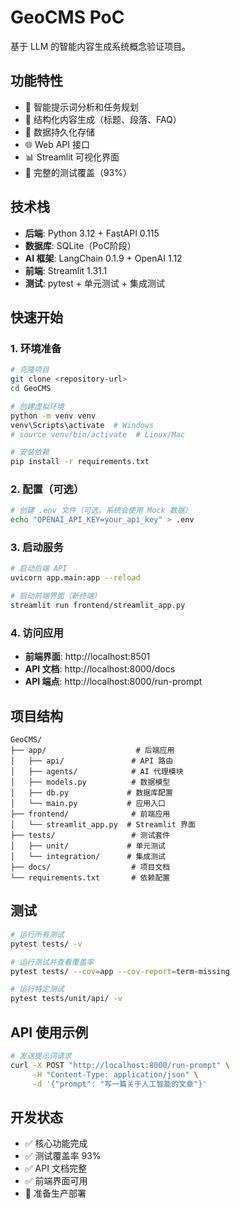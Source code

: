 # GeoCMS PoC

基于 LLM 的智能内容生成系统概念验证项目。

## 功能特性

- 🤖 智能提示词分析和任务规划
- 📝 结构化内容生成（标题、段落、FAQ）
- 💾 数据持久化存储
- 🌐 Web API 接口
- 📊 Streamlit 可视化界面
- 🧪 完整的测试覆盖（93%）

## 技术栈

- **后端**: Python 3.12 + FastAPI 0.115
- **数据库**: SQLite（PoC阶段）
- **AI 框架**: LangChain 0.1.9 + OpenAI 1.12
- **前端**: Streamlit 1.31.1
- **测试**: pytest + 单元测试 + 集成测试

## 快速开始

### 1. 环境准备
```bash
# 克隆项目
git clone <repository-url>
cd GeoCMS

# 创建虚拟环境
python -m venv venv
venv\Scripts\activate  # Windows
# source venv/bin/activate  # Linux/Mac

# 安装依赖
pip install -r requirements.txt
```

### 2. 配置（可选）
```bash
# 创建 .env 文件（可选，系统会使用 Mock 数据）
echo "OPENAI_API_KEY=your_api_key" > .env
```

### 3. 启动服务
```bash
# 启动后端 API
uvicorn app.main:app --reload

# 启动前端界面（新终端）
streamlit run frontend/streamlit_app.py
```

### 4. 访问应用
- **前端界面**: http://localhost:8501
- **API 文档**: http://localhost:8000/docs
- **API 端点**: http://localhost:8000/run-prompt

## 项目结构

```
GeoCMS/
├── app/                    # 后端应用
│   ├── api/               # API 路由
│   ├── agents/            # AI 代理模块
│   ├── models.py          # 数据模型
│   ├── db.py             # 数据库配置
│   └── main.py           # 应用入口
├── frontend/              # 前端应用
│   └── streamlit_app.py  # Streamlit 界面
├── tests/                 # 测试套件
│   ├── unit/             # 单元测试
│   └── integration/      # 集成测试
├── docs/                  # 项目文档
└── requirements.txt       # 依赖配置
```

## 测试

```bash
# 运行所有测试
pytest tests/ -v

# 运行测试并查看覆盖率
pytest tests/ --cov=app --cov-report=term-missing

# 运行特定测试
pytest tests/unit/api/ -v
```

## API 使用示例

```bash
# 发送提示词请求
curl -X POST "http://localhost:8000/run-prompt" \
     -H "Content-Type: application/json" \
     -d '{"prompt": "写一篇关于人工智能的文章"}'
```

## 开发状态

- ✅ 核心功能完成
- ✅ 测试覆盖率 93%
- ✅ API 文档完整
- ✅ 前端界面可用
- 🔄 准备生产部署